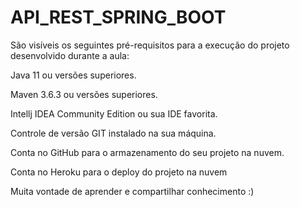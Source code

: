 # API_REST_SPRING_BOOT












São visíveis os seguintes pré-requisitos para a execução do projeto desenvolvido durante a aula: 

Java 11 ou versões superiores. 

Maven 3.6.3 ou versões superiores. 

Intellj IDEA Community Edition ou sua IDE favorita. 

Controle de versão GIT instalado na sua máquina. 

Conta no GitHub para o armazenamento do seu projeto na nuvem. 

Conta no Heroku para o deploy do projeto na nuvem 

Muita vontade de aprender e compartilhar conhecimento :) 




